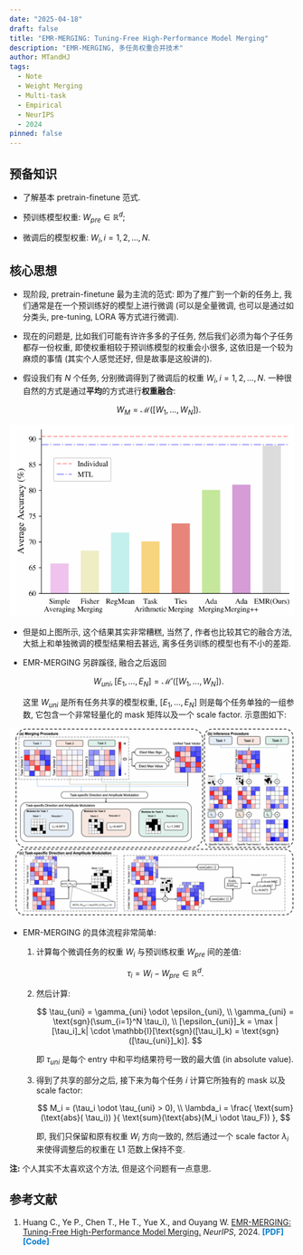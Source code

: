 ```yaml
---
date: "2025-04-18"
draft: false
title: "EMR-MERGING: Tuning-Free High-Performance Model Merging"
description: "EMR-MERGING, 多任务权重合并技术"
author: MTandHJ
tags:
  - Note
  - Weight Merging
  - Multi-task
  - Empirical
  - NeurIPS
  - 2024
pinned: false
---
```




## 预备知识

- 了解基本 pretrain-finetune 范式.

- 预训练模型权重: $W_{pre} \in \mathbb{R}^d$;
- 微调后的模型权重: $W_i, i=1,2,\ldots, N$.

## 核心思想

- 现阶段, pretrain-finetune 最为主流的范式: 即为了推广到一个新的任务上, 我们通常是在一个预训练好的模型上进行微调 (可以是全量微调, 也可以是通过如 分类头, pre-tuning, LORA 等方式进行微调).

- 现在的问题是, 比如我们可能有许许多多的子任务, 然后我们必须为每个子任务都存一份权重, 即使权重相较于预训练模型的权重会小很多, 这依旧是一个较为麻烦的事情 (其实个人感觉还好, 但是故事是这般讲的).

- 假设我们有 $N$ 个任务, 分别微调得到了微调后的权重 $W_i, i=1,2,\ldots, N$. 一种很自然的方式是通过**平均**的方式进行**权重融合**:

    $$
    W_M = \mathcal{M}([W_1,\ldots, W_N]).
    $$

![20250418152012](https://raw.githubusercontent.com/MTandHJ/blog_source/master/images/20250418152012.png)

- 但是如上图所示, 这个结果其实非常糟糕, 当然了, 作者也比较其它的融合方法, 大抵上和单独微调的模型结果相去甚远, 离多任务训练的模型也有不小的差距.

- EMR-MERGING 另辟蹊径, 融合之后返回

    $$
    W_{uni}, [E_1, \ldots, E_N] = \mathcal{M}'([W_1, \ldots, W_N]).
    $$

    这里 $W_{uni}$ 是所有任务共享的模型权重, $[E_1, \ldots, E_N]$ 则是每个任务单独的一组参数, 它包含一个非常轻量化的 mask 矩阵以及一个 scale factor. 示意图如下:

![20250418152358](https://raw.githubusercontent.com/MTandHJ/blog_source/master/images/20250418152358.png)

- EMR-MERGING 的具体流程非常简单:
    1. 计算每个微调任务的权重 $W_i$ 与预训练权重 $W_{pre}$ 间的差值:

        $$
        \tau_i = W_i - W_{pre} \in \mathbb{R}^d.
        $$

    2. 然后计算:

        $$
        \tau_{uni} = \gamma_{uni} \odot \epsilon_{uni}, \\
        \gamma_{uni} = \text{sgn}(\sum_{i=1}^N \tau_i), \\
        [\epsilon_{uni}]_k = \max |[\tau_i]_k| \cdot \mathbb{I}[\text{sgn}([\tau_i]_k) = \text{sgn}([\tau_{uni}]_k)].
        $$

        即 $\tau_{uni}$ 是每个 entry 中和平均结果符号一致的最大值 (in absolute value).

    3. 得到了共享的部分之后, 接下来为每个任务 $i$ 计算它所独有的 mask 以及 scale factor:

        $$
        M_i = (\tau_i \odot \tau_{uni} > 0), \\
        \lambda_i = \frac{
            \text{sum}(\text{abs}( \tau_i))
        }{
            \text{sum}(\text{abs}(M_i \odot \tau_F))
        },
        $$

        即, 我们只保留和原有权重 $W_i$ 方向一致的, 然后通过一个 scale factor $\lambda_i$ 来使得调整后的权重在 L1 范数上保持不变.


**注:** 个人其实不太喜欢这个方法, 但是这个问题有一点意思.

## 参考文献

<ol class="reference">

  <li>
    Huang C., Ye P., Chen T., He T., Yue X., and Ouyang W.
    <u>EMR-MERGING: Tuning-Free High-Performance Model Merging.</u>
    <i>NeurIPS</i>, 2024.
    <a href="http://arxiv.org/abs/2405.17461" style="color: #007acc; font-weight: bold; text-decoration: none;">[PDF]</a>
    <a href="https://github.com/harveyhuang18/EMR_Merging" style="color: #007acc; font-weight: bold; text-decoration: none;">[Code]</a>
  </li>

  <!-- 添加更多文献条目 -->
</ol>